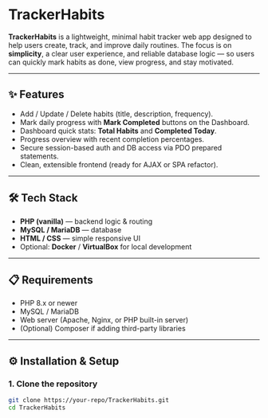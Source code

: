 # TrackerHabits

**TrackerHabits** is a lightweight, minimal habit tracker web app designed to help users create, track, and improve daily routines. The focus is on **simplicity**, a clear user experience, and reliable database logic — so users can quickly mark habits as done, view progress, and stay motivated.

---

## ✨ Features
- Add / Update / Delete habits (title, description, frequency).  
- Mark daily progress with **Mark Completed** buttons on the Dashboard.  
- Dashboard quick stats: **Total Habits** and **Completed Today**.  
- Progress overview with recent completion percentages.  
- Secure session-based auth and DB access via PDO prepared statements.  
- Clean, extensible frontend (ready for AJAX or SPA refactor).  

---

## 🛠 Tech Stack
- **PHP (vanilla)** — backend logic & routing  
- **MySQL / MariaDB** — database  
- **HTML / CSS** — simple responsive UI  
- Optional: **Docker** / **VirtualBox** for local development  

---

## 📋 Requirements
- PHP 8.x or newer  
- MySQL / MariaDB  
- Web server (Apache, Nginx, or PHP built-in server)  
- (Optional) Composer if adding third-party libraries  

---

## ⚙️ Installation & Setup

### 1. Clone the repository
```bash
git clone https://your-repo/TrackerHabits.git
cd TrackerHabits

